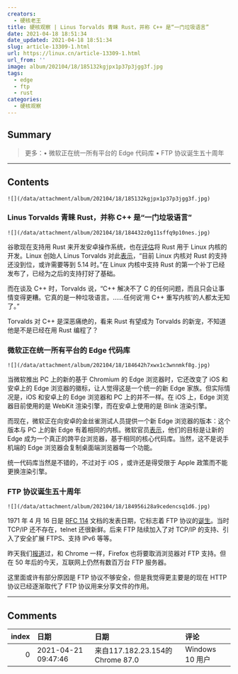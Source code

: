 ```yaml
---
creators:
  - 硬核老王
title: 硬核观察 | Linus Torvalds 青睐 Rust，并称 C++ 是“一门垃圾语言”
date: 2021-04-18 18:51:34
date_updated: 2021-04-18 18:51:34
slug: article-13309-1.html
url: https://linux.cn/article-13309-1.html
url_from: ''
image: album/202104/18/185132kgjpx1p37p3jgg3f.jpg
tags:
  - edge
  - ftp
  - rust
categories:
  - 硬核观察
---
```


## Summary

> 更多：• 微软正在统一所有平台的 Edge 代码库 • FTP 协议诞生五十周年

***

<!-- more -->

## Contents

`![](/data/attachment/album/202104/18/185132kgjpx1p37p3jgg3f.jpg)`

### Linus Torvalds 青睐 Rust，并称 C++ 是“一门垃圾语言”

`![](/data/attachment/album/202104/18/184432z0g11sffq9p10nes.jpg)`

谷歌现在支持用 Rust 来开发安卓操作系统，也在[评估](https://security.googleblog.com/2021/04/rust-in-linux-kernel.html)将 Rust 用于 Linux 内核的开发。Linux 创始人 Linus Torvalds 对此[表示](https://itwire.com/open-source/rust-support-in-linux-may-be-possible-by-5-14-release-torvalds.html)，“目前 Linux 内核对 Rust 的支持还没到位，或许需要等到 5.14 时。”在 Linux 内核中支持 Rust 的第一个补丁已经发布了，已经为之后的支持打好了基础。

而在谈及 C++ 时，Torvalds 说，“C++ 解决不了 C 的任何问题，而且只会让事情变得更糟。它真的是一种垃圾语言。……任何说‘用 C++ 重写内核’的人都太无知了。”

Torvalds 对 C++ 是深恶痛绝的，看来 Rust 有望成为 Torvalds 的新宠，不知道他是不是已经在用 Rust 编程了？ 

### 微软正在统一所有平台的 Edge 代码库

`![](/data/attachment/album/202104/18/184642h7xwx1c3wnnmkf8g.jpg)`

当微软推出 PC 上的新的基于 Chromium 的 Edge 浏览器时，它还改变了 iOS 和安卓上的 Edge 浏览器的徽标，让人觉得这是一个统一的新 Edge 家族。但实际情况是，iOS 和安卓上的 Edge 浏览器和 PC 上的并不一样。在 iOS 上，Edge 浏览器目前使用的是 WebKit 渲染引擎，而在安卓上使用的是 Blink 渲染引擎。

而现在，微软正在向安卓的金丝雀测试人员提供一个新 Edge 浏览器的版本：这个版本与 PC 上的新 Edge 有着相同的内核。微软官员[表示](https://www.thurrott.com/cloud/web-browsers/microsoft-edge/247834/microsoft-to-move-to-a-single-edge-codebase)，他们的目标是让新的 Edge 成为一个真正的跨平台浏览器，基于相同的核心代码库。当然，这不是说手机端的 Edge 浏览器会复制桌面端浏览器每一个功能。

统一代码库当然是不错的，不过对于 iOS ，或许还是得受限于 Apple 政策而不能更换渲染引擎。

### FTP 协议诞生五十周年

`![](/data/attachment/album/202104/18/184956i28a9cedencsq1d6.jpg)`

1971 年 4 月 16 日是 [RFC 114](https://tools.ietf.org/html/rfc114) 文档的发表日期，它标志着 FTP 协议的[诞生](https://www.filestash.app/2021/04/16/ftp-is-50-years-old/)。当时 TCP/IP 还不存在，telnet 还很新鲜。后来 FTP 陆续加入了对 TCP/IP 的支持、引入了安全扩展 FTPS、支持 IPv6 等等。

昨天我们[报道](https://linux.cn/article-13306-1.html)过，和 Chrome 一样，Firefox 也将要取消浏览器对 FTP 支持。但在 50 年后的今天，互联网上仍然有数百万台 FTP 服务器。

这里面或许有部分原因是 FTP 协议不够安全，但是我觉得更主要是的现在 HTTP 协议已经逐渐取代了 FTP 协议用来分享文件的作用。

***

## Comments

|   index | 日期                | 日期                                             | 评论                 |
|--------:|:--------------------|:-------------------------------------------------|:---------------------|
|       0 | 2021-04-21 09:47:46 | 来自117.182.23.154的 Chrome 87.0|Windows 10 用户 | 然而GCC用 C++ 重写了 |
